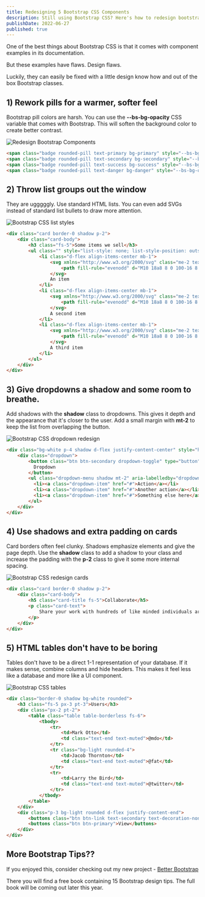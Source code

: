 ```yaml
---
title: Redesigning 5 Bootstrap CSS Components
description: Still using Bootstrap CSS? Here's how to redesign bootstrap components to make your UI's beautiful.
publishDate: 2022-06-27
published: true
---
```


One of the best things about Bootstrap CSS is that it comes with component examples in its documentation.

But these examples have flaws. Design flaws.

Luckily, they can easily be fixed with a little design know how and out of the box Bootstrap classes.

## 1) Rework pills for a warmer, softer feel

Bootstrap pill colors are harsh. You can use the **--bs-bg-opacity** CSS variable that comes with Bootstrap. This will soften the background color to create better contrast.

![Redesign Bootstrap Components](https://i.imgur.com/ZTHFHgX.png)

```html
<span class="badge rounded-pill text-primary bg-primary" style="--bs-bg-opacity: .20;">Primary</span>
<span class="badge rounded-pill text-secondary bg-secondary" style="--bs-bg-opacity: .20;">Secondary</span>
<span class="badge rounded-pill text-success bg-success" style="--bs-bg-opacity: .20;">Success</span>
<span class="badge rounded-pill text-danger bg-danger" style="--bs-bg-opacity: .20;">Danger</span>
```

## 2) Throw list groups out the window
They are ugggggly. Use standard HTML lists. You can even add SVGs instead of standard list bullets to draw more attention.

![Bootstrap CSS list styles](https://i.imgur.com/zPmSakn.png)

```html
<div class="card border-0 shadow p-2">
    <div class="card-body">
        <h3 class="fs-5">Some items we sell</h3>
        <ul class="" style="list-style: none; list-style-position: outside; padding-left: 0px;">
            <li class="d-flex align-items-center mb-1">
                <svg xmlns="http://www.w3.org/2000/svg" class="me-2 text-primary" height="16" width="16" viewBox="0 0 20 20" fill="currentColor">
                    <path fill-rule="evenodd" d="M10 18a8 8 0 100-16 8 8 0 000 16zm3.707-9.293a1 1 0 00-1.414-1.414L9 10.586 7.707 9.293a1 1 0 00-1.414 1.414l2 2a1 1 0 001.414 0l4-4z" clip-rule="evenodd" />
                </svg>
                An item
            </li>
            <li class="d-flex align-items-center mb-1">
                <svg xmlns="http://www.w3.org/2000/svg" class="me-2 text-primary" height="16" width="16" viewBox="0 0 20 20" fill="currentColor">
                    <path fill-rule="evenodd" d="M10 18a8 8 0 100-16 8 8 0 000 16zm3.707-9.293a1 1 0 00-1.414-1.414L9 10.586 7.707 9.293a1 1 0 00-1.414 1.414l2 2a1 1 0 001.414 0l4-4z" clip-rule="evenodd" />
                </svg>
                A second item
            </li>
            <li class="d-flex align-items-center mb-1">
                <svg xmlns="http://www.w3.org/2000/svg" class="me-2 text-primary" height="16" width="16" viewBox="0 0 20 20" fill="currentColor">
                    <path fill-rule="evenodd" d="M10 18a8 8 0 100-16 8 8 0 000 16zm3.707-9.293a1 1 0 00-1.414-1.414L9 10.586 7.707 9.293a1 1 0 00-1.414 1.414l2 2a1 1 0 001.414 0l4-4z" clip-rule="evenodd" />
                </svg>
                A third item
            </li>
        </ul>
    </div>
</div>
```

## 3) Give dropdowns a shadow and some room to breathe.

Add shadows with the **shadow** class to dropdowns. This gives it depth and the appearance that it's closer to the user. Add a small margin with **mt-2** to keep the list from overlapping the button.

![Bootstrap CSS dropdown redesign](https://i.imgur.com/KA46qxk.png)

```html
<div class="bg-white p-4 shadow d-flex justify-content-center" style="height: 200px;">
    <div class="dropdown">
        <button class="btn btn-secondary dropdown-toggle" type="button" id="dropdownMenuButton1" data-bs-toggle="dropdown" aria-expanded="false">
          Dropdown
        </button>
        <ul class="dropdown-menu shadow mt-2" aria-labelledby="dropdownMenuButton1">
          <li><a class="dropdown-item" href="#">Action</a></li>
          <li><a class="dropdown-item" href="#">Another action</a></li>
          <li><a class="dropdown-item" href="#">Something else here</a></li>
        </ul>
    </div>
</div>
```

## 4) Use shadows and extra padding on cards

Card borders often feel clunky. Shadows emphasize elements and give the page depth. Use the **shadow** class to add a shadow to your class and increase the padding with the **p-2** class to give it some more internal spacing.

![Bootstrap CSS redesign cards](https://i.imgur.com/QULTOiF.png)

```html
<div class="card border-0 shadow p-2">
    <div class="card-body">
        <h5 class="card-title fs-5">Collaborate</h5>
        <p class="card-text">
            Share your work with hundreds of like minded individuals around the world!
        </p>
    </div>
</div>
```

## 5) HTML tables don't have to be boring

Tables don't have to be a direct 1-1 representation of your database. If it makes sense, combine columns and hide headers. This makes it feel less like a database and more like a UI component.

![Bootstrap CSS tables](https://i.imgur.com/UJQKDRe.png)

```html
<div class="border-0 shadow bg-white rounded">
    <h3 class="fs-5 px-3 pt-3">Users</h3>
    <div class="px-2 pt-2">
        <table class="table table-borderless fs-6">
            <tbody>
                <tr>
                    <td>Mark Otto</td>
                    <td class="text-end text-muted">@mdo</td>
                </tr>
                <tr class="bg-light rounded-4">
                    <td>Jacob Thornton</td>
                    <td class="text-end text-muted">@fat</td>
                </tr>
                <tr>
                    <td>Larry the Bird</td>
                    <td class="text-end text-muted">@twitter</td>
                </tr>
            </tbody>
        </table>
    </div>
    <div class="p-3 bg-light rounded d-flex justify-content-end">
        <buttons class="btn btn-link text-secondary text-decoration-none">Cancel</buttons>
        <buttons class="btn btn-primary">View</buttons>
    </div>
</div>
```


## More Bootstrap Tips??

If you enjoyed this, consider checking out my new project - [Better Bootstrap](https://better-bootstrap.com)

There you will find a free book containing 15 Bootstrap design tips. The full book will be coming out later this year.

<better-bootstrap-tease></better-bootstrap-tease>




